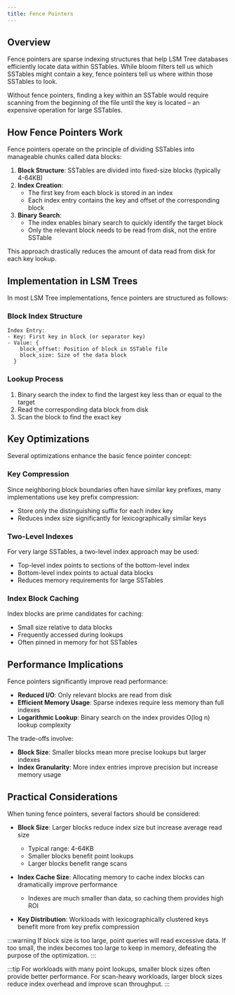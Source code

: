```yaml
---
title: Fence Pointers
---
```


## Overview

Fence pointers are sparse indexing structures that help LSM Tree databases efficiently locate data within SSTables. While bloom filters tell us which SSTables might contain a key, fence pointers tell us where within those SSTables to look.

Without fence pointers, finding a key within an SSTable would require scanning from the beginning of the file until the key is located – an expensive operation for large SSTables.


## How Fence Pointers Work

Fence pointers operate on the principle of dividing SSTables into manageable chunks called data blocks:

1. **Block Structure**: SSTables are divided into fixed-size blocks (typically 4-64KB)
2. **Index Creation**: 
   - The first key from each block is stored in an index
   - Each index entry contains the key and offset of the corresponding block
3. **Binary Search**:
   - The index enables binary search to quickly identify the target block
   - Only the relevant block needs to be read from disk, not the entire SSTable

This approach drastically reduces the amount of data read from disk for each key lookup.

## Implementation in LSM Trees

In most LSM Tree implementations, fence pointers are structured as follows:

### Block Index Structure

```
Index Entry:
- Key: First key in block (or separator key)
- Value: {
    block_offset: Position of block in SSTable file
    block_size: Size of the data block
  }
```

### Lookup Process

1. Binary search the index to find the largest key less than or equal to the target
2. Read the corresponding data block from disk
3. Scan the block to find the exact key


## Key Optimizations

Several optimizations enhance the basic fence pointer concept:

### Key Compression

Since neighboring block boundaries often have similar key prefixes, many implementations use key prefix compression:
- Store only the distinguishing suffix for each index key
- Reduces index size significantly for lexicographically similar keys

### Two-Level Indexes

For very large SSTables, a two-level index approach may be used:
- Top-level index points to sections of the bottom-level index
- Bottom-level index points to actual data blocks
- Reduces memory requirements for large SSTables

### Index Block Caching

Index blocks are prime candidates for caching:
- Small size relative to data blocks
- Frequently accessed during lookups
- Often pinned in memory for hot SSTables

## Performance Implications

Fence pointers significantly improve read performance:

- **Reduced I/O**: Only relevant blocks are read from disk
- **Efficient Memory Usage**: Sparse indexes require less memory than full indexes
- **Logarithmic Lookup**: Binary search on the index provides O(log n) lookup complexity

The trade-offs involve:
- **Block Size**: Smaller blocks mean more precise lookups but larger indexes
- **Index Granularity**: More index entries improve precision but increase memory usage

## Practical Considerations

When tuning fence pointers, several factors should be considered:

- **Block Size**: Larger blocks reduce index size but increase average read size
  - Typical range: 4-64KB
  - Smaller blocks benefit point lookups
  - Larger blocks benefit range scans

- **Index Cache Size**: Allocating memory to cache index blocks can dramatically improve performance
  - Indexes are much smaller than data, so caching them provides high ROI

- **Key Distribution**: Workloads with lexicographically clustered keys benefit more from key prefix compression

:::warning
If block size is too large, point queries will read excessive data. If too small, the index becomes too large to keep in memory, defeating the purpose of the optimization.
:::

:::tip
For workloads with many point lookups, smaller block sizes often provide better performance. For scan-heavy workloads, larger block sizes reduce index overhead and improve scan throughput.
:::